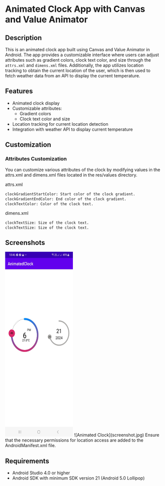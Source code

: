 # Animated Clock App with Canvas and Value Animator

## Description
This is an animated clock app built using Canvas and Value Animator in Android. The app provides a customizable interface where users can adjust attributes such as gradient colors, clock text color, and size through the `attrs.xml` and `dimens.xml` files. Additionally, the app utilizes location tracking to obtain the current location of the user, which is then used to fetch weather data from an API to display the current temperature.

## Features
- Animated clock display
- Customizable attributes:
  - Gradient colors
  - Clock text color and size
- Location tracking for current location detection
- Integration with weather API to display current temperature


## Customization
### Attributes Customization
You can customize various attributes of the clock by modifying values in the attrs.xml and dimens.xml files located in the res/values directory.

attrs.xml
```
clockGradientStartColor: Start color of the clock gradient.
clockGradientEndColor: End color of the clock gradient.
clockTextColor: Color of the clock text.
```
dimens.xml
```
clockTextSize: Size of the clock text.
clockTextSize: Size of the clock text.
```

## Screenshots
 <img src="screenshot.jpg" alt="Animated Clock" width="220" height="600">
![Animated Clock](screenshot.jpg)
Ensure that the necessary permissions for location access are added to the AndroidManifest.xml file.

## Requirements
- Android Studio 4.0 or higher
- Android SDK with minimum SDK version 21 (Android 5.0 Lollipop)
